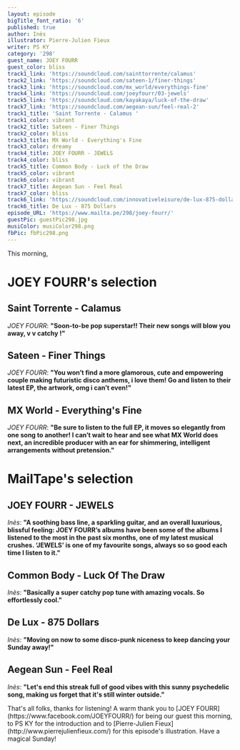 ```yaml
---
layout: episode
bigTitle_font_ratio: '6'
published: true
author: Inès
illustrator: Pierre-Julien Fieux
writer: PS KY
category: '298'
guest_name: JOEY FOURR
guest_color: bliss
track1_link: 'https://soundcloud.com/sainttorrente/calamus'
track2_link: 'https://soundcloud.com/sateen-1/finer-things'
track3_link: 'https://soundcloud.com/mx_world/everythings-fine'
track4_link: 'https://soundcloud.com/joeyfourr/03-jewels'
track5_link: 'https://soundcloud.com/kayakaya/luck-of-the-draw'
track7_link: 'https://soundcloud.com/aegean-sun/feel-real-2'
track1_title: 'Saint Torrente - Calamus '
track1_color: vibrant
track2_title: Sateen - Finer Things
track2_color: bliss
track3_title: MX World - Everything's Fine
track3_color: dreamy
track4_title: JOEY FOURR - JEWELS
track4_color: bliss
track5_title: Common Body - Luck of the Draw
track5_color: vibrant
track6_color: vibrant
track7_title: Aegean Sun - Feel Real
track7_color: bliss
track6_link: 'https://soundcloud.com/innovativeleisure/de-lux-875-dollars'
track6_title: De Lux - 875 Dollars
episode_URL: 'https://www.mailta.pe/298/joey-fourr/'
guestPic: guestPic298.jpg
musiColor: musiColor298.png
fbPic: fbPic298.png
---
```

<p id="introduction">This morning, </p>
<p></p>



# JOEY FOURR's selection

## Saint Torrente - Calamus
_JOEY FOURR_: **"**Soon-to-be pop superstar!! Their new songs will blow you away, v v catchy !**"**

## Sateen - Finer Things
_JOEY FOURR_: **"**You won’t find a more glamorous, cute and empowering couple making futuristic disco anthems, i love them! Go and listen to their latest EP, the artwork, omg i can’t even!**"**

## MX World - Everything's Fine
_JOEY FOURR_: **"**Be sure to listen to the full EP, it moves so elegantly from one song to another! I can’t wait to hear and see what MX World does next, an incredible producer with an ear for shimmering, intelligent arrangements without pretension.**"**


# MailTape's selection

## JOEY FOURR - JEWELS
_Inès_: **"**A soothing bass line, a sparkling guitar, and an overall luxurious, blissful feeling: JOEY FOURR’s albums have been some of the albums I listened to the most in the past six months, one of my latest musical crushes. ‘JEWELS’ is one of my favourite songs, always so so good each time I listen to it.**"**

## Common Body - Luck Of The Draw
_Inès_: **"**Basically a super catchy pop tune with amazing vocals. So effortlessly cool.**"**

## De Lux - 875 Dollars
_Inès_: **"**Moving on now to some disco-punk niceness to keep dancing your Sunday away!**"**

## Aegean Sun - Feel Real
_Inès_: **"**Let's end this streak full of good vibes with this sunny psychedelic song, making us forget that it's still winter outside.**"**

<p id="outroduction">That's all folks, thanks for listening! A warm thank you to [JOEY FOURR](https://www.facebook.com/JOEYFOURR/) for being our guest this morning, to PS KY for the introduction and to [Pierre-Julien Fieux](http://www.pierrejulienfieux.com/) for this episode's illustration. Have a magical Sunday!</p>
